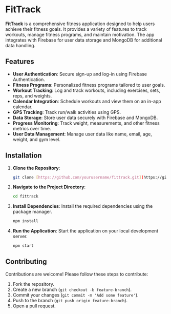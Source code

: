 # FitTrack

**FitTrack** is a comprehensive fitness application designed to help users achieve their fitness goals. It provides a variety of features to track workouts, manage fitness programs, and maintain motivation. The app integrates with Firebase for user data storage and MongoDB for additional data handling.

## Features

- **User Authentication**: Secure sign-up and log-in using Firebase Authentication.
- **Fitness Programs**: Personalized fitness programs tailored to user goals.
- **Workout Tracking**: Log and track workouts, including exercises, sets, reps, and weights.
- **Calendar Integration**: Schedule workouts and view them on an in-app calendar.
- **GPS Tracking**: Track run/walk activities using GPS.
- **Data Storage**: Store user data securely with Firebase and MongoDB.
- **Progress Monitoring**: Track weight, measurements, and other fitness metrics over time.
- **User Data Management**: Manage user data like name, email, age, weight, and gym level.

## Installation

1. **Clone the Repository**:
   ```bash
   git clone [https://github.com/yourusername/fittrack.git](https://github.com/sharonsalman/FitTrack)
   ```

2. **Navigate to the Project Directory**:
   ```bash
   cd fittrack
   ```

3. **Install Dependencies**:
   Install the required dependencies using the package manager.
   ```bash
   npm install
   ```

4. **Run the Application**:
   Start the application on your local development server.
   ```bash
   npm start
   ```

## Contributing

Contributions are welcome! Please follow these steps to contribute:

1. Fork the repository.
2. Create a new branch (`git checkout -b feature-branch`).
3. Commit your changes (`git commit -m 'Add some feature'`).
4. Push to the branch (`git push origin feature-branch`).
5. Open a pull request.

